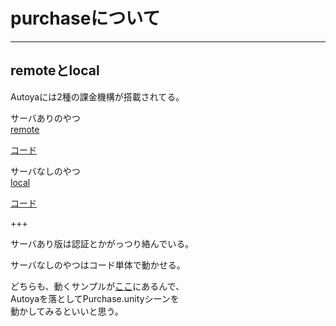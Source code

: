 # purchaseについて

---

## remoteとlocal
Autoyaには2種の課金機構が搭載されてる。

サーバありのやつ  
[remote](https://gitpitch.com/sassembla/aboutPurchase/remotePurchase#)  

[コード](https://github.com/sassembla/Autoya/blob/master/Assets/Autoya/Purchase/PurchaseRouter.cs)

サーバなしのやつ  
[local](https://gitpitch.com/sassembla/aboutPurchase/localPurchase#)

[コード](https://github.com/sassembla/Autoya/blob/master/Assets/Autoya/Purchase/LocalPurchaseRouter.cs)


+++

サーバあり版は認証とかがっつり絡んでいる。

サーバなしのやつはコード単体で動かせる。

どちらも、動くサンプルが[ここ](https://github.com/sassembla/Autoya/tree/master/Assets/AutoyaSample/3_Purchase)にあるんで、  
Autoyaを落としてPurchase.unityシーンを  
動かしてみるといいと思う。